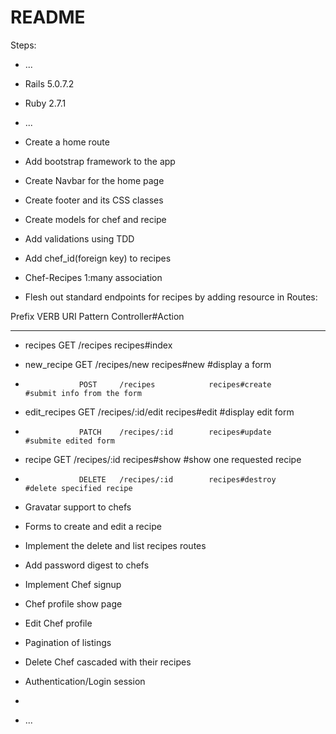 # README

Steps:

* ...

* Rails 5.0.7.2

* Ruby 2.7.1

* ...

* Create a home route

* Add bootstrap framework to the app

* Create Navbar for the home page

* Create footer and its CSS classes

* Create models for chef and recipe

* Add validations using TDD

* Add chef_id(foreign key) to recipes

* Chef-Recipes 1:many association

* Flesh out standard endpoints for recipes by adding resource in Routes:

Prefix         VERB     URI Pattern         Controller#Action
------         ----     -----------         -----------------
*  recipes        GET      /recipes            recipes#index
*  new_recipe     GET      /recipes/new        recipes#new         #display a form
*                 POST     /recipes            recipes#create      #submit info from the form
*  edit_recipes   GET      /recipes/:id/edit   recipes#edit        #display edit form
*                 PATCH    /recipes/:id        recipes#update      #submite edited form
*  recipe         GET      /recipes/:id        recipes#show        #show one requested recipe
*                 DELETE   /recipes/:id        recipes#destroy     #delete specified recipe

* Gravatar support to chefs

* Forms to create and edit a recipe

* Implement the delete and list recipes routes

* Add password digest to chefs

* Implement Chef signup

* Chef profile show page

* Edit Chef profile

* Pagination of listings

* Delete Chef cascaded with their recipes

* Authentication/Login session

* 

* ...
